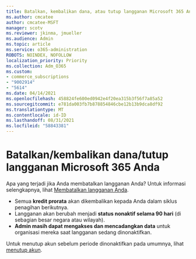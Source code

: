 ```yaml
---
title: Batalkan, kembalikan dana, atau tutup langganan Microsoft 365 Anda
ms.author: cmcatee
author: cmcatee-MSFT
manager: scotv
ms.reviewer: jkinma, jmueller
ms.audience: Admin
ms.topic: article
ms.service: o365-administration
ROBOTS: NOINDEX, NOFOLLOW
localization_priority: Priority
ms.collection: Adm_O365
ms.custom:
- commerce_subscriptions
- "9002914"
- "5614"
ms.date: 04/14/2021
ms.openlocfilehash: 458824fe600ed0942e4f20ea315b3f56f7a85a52
ms.sourcegitcommit: e781da003fb7b878854846cbe12b13b9dca8df92
ms.translationtype: MT
ms.contentlocale: id-ID
ms.lasthandoff: 08/31/2021
ms.locfileid: "58843381"
---
```

# <a name="cancelrefundclose-your-microsoft-365-subscription"></a>Batalkan/kembalikan dana/tutup langganan Microsoft 365 Anda

Apa yang terjadi jika Anda membatalkan langganan Anda? Untuk informasi selengkapnya, lihat [Membatalkan langganan Anda](https://docs.microsoft.com/microsoft-365/commerce/subscriptions/cancel-your-subscription?view=o365-worldwide).

- Semua **kredit prorata** akan dikembalikan kepada Anda dalam siklus penagihan berikutnya.
- Langganan akan berubah menjadi **status nonaktif selama 90 hari** (di sebagian besar negara atau wilayah).
- **Admin masih dapat mengakses dan mencadangkan data** untuk organisasi mereka saat langganan sedang dinonaktifkan.

Untuk menutup akun sebelum periode dinonaktifkan pada umumnya, lihat [menutup akun](https://docs.microsoft.com/microsoft-365/commerce/close-your-account?view=o365-worldwide).
